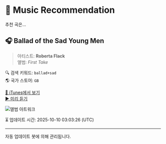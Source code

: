 
# 🎵 Music Recommendation

추천 곡은...

## 🎧 Ballad of the Sad Young Men  
> 아티스트: **Roberta Flack**  
> 앨범: _First Take_  

🔍 검색 키워드: `ballad+sad`  
🌎 국가 스토어: `GB`

[🔗 iTunes에서 보기](https://music.apple.com/gb/album/ballad-of-the-sad-young-men/355178034?i=355178163&uo=4)  
[▶️ 미리 듣기](https://audio-ssl.itunes.apple.com/itunes-assets/AudioPreview115/v4/0d/da/e2/0ddae2c1-7ec6-76c4-c923-39e1e639efab/mzaf_16202265707734381597.plus.aac.p.m4a)

![앨범 아트워크](https://is1-ssl.mzstatic.com/image/thumb/Music114/v4/a2/56/1e/a2561e44-40f2-c839-f36f-38da586885a8/mzi.mkfiotkx.jpg/100x100bb.jpg)

⏳ 업데이트 시간: 2025-10-10 03:03:26 (UTC)

---
자동 업데이트 봇에 의해 관리됩니다.
